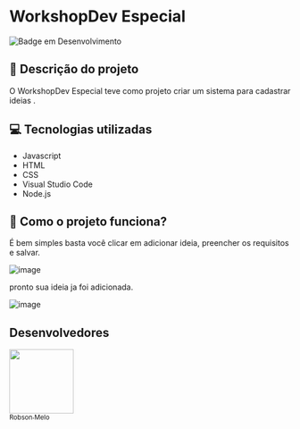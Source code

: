 # WorkshopDev Especial

![Badge em Desenvolvimento](http://img.shields.io/static/v1?label=STATUS&message=EM%20DESENVOLVIMENTO&color=GREEN&style=for-the-badge)

## 📓 Descrição do projeto

O WorkshopDev Especial teve como projeto criar um sistema para cadastrar ideias .

## 💻 Tecnologias utilizadas

- Javascript
- HTML
- CSS
- Visual Studio Code
- Node.js

## 🐧 Como o projeto funciona?
É bem simples basta você clicar em adicionar ideia, preencher os requisitos e salvar. 

![image](https://user-images.githubusercontent.com/108908760/184736411-bd90bf61-f867-4603-b6f7-bee6b3929c3a.png)

pronto sua ideia ja foi adicionada.

![image](https://user-images.githubusercontent.com/108908760/184736541-7ceb119e-b605-4b1c-a24f-d587027094b3.png)




##  Desenvolvedores

[<img src="https://avatars.githubusercontent.com/u/108908760?s=400&u=ebc82fa5a9a2eef663003b7d389f1013821c6541&v=4" width=115><br><sub>Robson Melo</sub>](https://github.com/RobsonMel0)
















